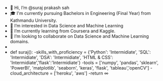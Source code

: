 - 👋 Hi, I’m @suraj prakash sah
- 🎓 I'm currently pursuing Bachelors in Engineering (Final Year) from Kathmandu University.
- 👀 I’m interested in Data Science and Machine Learning  
- 🌱 I’m currently learning from Coursera and Kaggle.
- 💞️ I’m looking to collaborate on Data Science and Machine Learning domains.
- 
- def suraj():
-skills_with_proficiency = {'Python': 'Intermidiate', 'SQL': 'Intermidiate', 'DSA': 'Intermidiate', 'HTML & CSS': 'Intermidiate','flask':'Intermidiate'}
-tools = ['numpy', 'pandas', 'sklearn', 'PowerBI', 'matplotlib', 'seaborn', 'keras', 'flask', 'tableau','openCV']
-cloud_architecture = ['heroku', 'aws']
-return ∞

<!---
surajprakashsah/surajprakashsah is a ✨ special ✨ repository because its `README.md` (this file) appears on your GitHub profile.
You can click the Preview link to take a look at your changes.
--->
